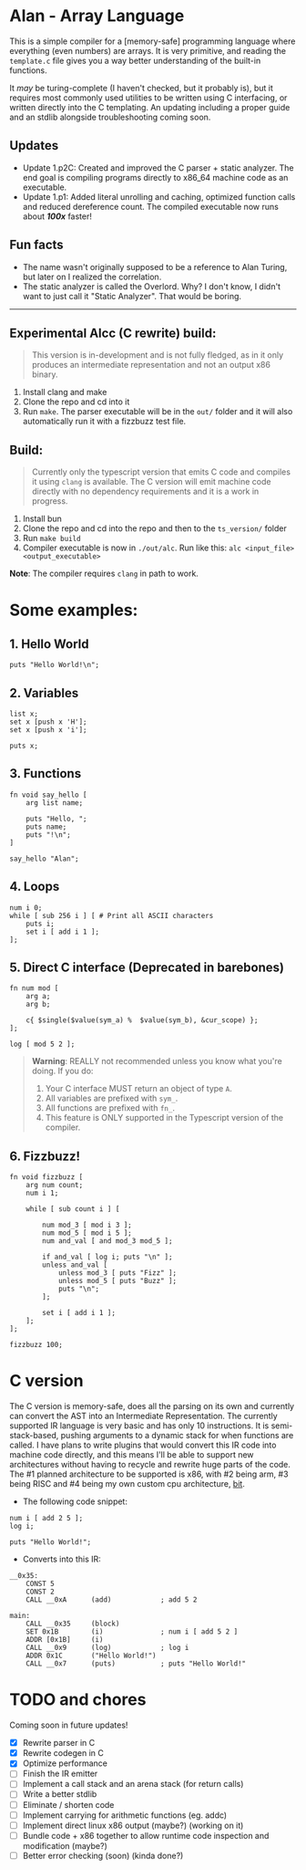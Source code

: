 # Alan - Array Language
This is a simple compiler for a [memory-safe] programming language where everything (even numbers) are arrays. It is very primitive, and reading the `template.c` file gives you a way better understanding of the built-in functions.

It *may* be turing-complete (I haven't checked, but it probably is), but it requires most commonly used utilities to be written using C interfacing, or written directly into the C templating. An updating including a proper guide and an stdlib alongside troubleshooting coming soon.

## Updates
- Update 1.p2C: Created and improved the C parser + static analyzer. The end goal is compiling programs directly to x86_64 machine code as an executable.
- Update 1.p1: Added literal unrolling and caching, optimized function calls and reduced dereference count. The compiled executable now runs about ***100x*** faster!

## Fun facts
- The name wasn't originally supposed to be a reference to Alan Turing, but later on I realized the correlation.
- The static analyzer is called the Overlord. Why? I don't know, I didn't want to just call it "Static Analyzer". That would be boring.

---

## Experimental Alcc (C rewrite) build:
>This version is in-development and is not fully fledged, as in it only produces an intermediate representation and not an output x86 binary.
1. Install clang and make
2. Clone the repo and cd into it
3. Run `make`. The parser executable will be in the `out/` folder and it will also automatically run it with a fizzbuzz test file.

## Build:
>Currently only the typescript version that emits C code and compiles it using `clang` is available. The C version will emit machine code directly with no dependency requirements and it is a work in progress.
1. Install bun
2. Clone the repo and cd into the repo and then to the `ts_version/` folder
3. Run `make build`
4. Compiler executable is now in `./out/alc`. Run like this: `alc <input_file> <output_executable>`

**Note**: The compiler requires `clang` in path to work.

# Some examples:

## 1. Hello World
```
puts "Hello World!\n";
```

## 2. Variables
```
list x;
set x [push x 'H'];
set x [push x 'i'];

puts x;
```

## 3. Functions
```
fn void say_hello [
    arg list name;

    puts "Hello, ";
    puts name;
    puts "!\n";
]

say_hello "Alan";
```

## 4. Loops
```
num i 0;
while [ sub 256 i ] [ # Print all ASCII characters
    puts i;
    set i [ add i 1 ];
];
```

## 5. Direct C interface (Deprecated in barebones)
```
fn num mod [
    arg a;
    arg b;

    c{ $single($value(sym_a) %  $value(sym_b), &cur_scope) };
];

log [ mod 5 2 ];
```

>**Warning**: REALLY not recommended unless you know what you're doing. If you do:
>1. Your C interface MUST return an object of type `A`.
>2. All variables are prefixed with `sym_`.
>3. All functions are prefixed with `fn_`.
>4. This feature is ONLY supported in the Typescript version of the compiler.

## 6. Fizzbuzz!
```
fn void fizzbuzz [
    arg num count;
    num i 1;

    while [ sub count i ] [

        num mod_3 [ mod i 3 ];
        num mod_5 [ mod i 5 ];
        num and_val [ and mod_3 mod_5 ];

        if and_val [ log i; puts "\n" ];
        unless and_val [
            unless mod_3 [ puts "Fizz" ];
            unless mod_5 [ puts "Buzz" ];
            puts "\n";
        ];

        set i [ add i 1 ];
    ];
];

fizzbuzz 100;
```

# C version
The C version is memory-safe, does all the parsing on its own and currently can convert the AST into an Intermediate Representation. The currently supported IR language is very basic and has only 10 instructions. It is semi-stack-based, pushing arguments to a dynamic stack for when functions are called. I have plans to write plugins that would convert this IR code into machine code directly, and this means I'll be able to support new architectures without having to recycle and rewrite huge parts of the code. The #1 planned architecture to be supported is x86, with #2 being arm, #3 being RISC and #4 being my own custom cpu architecture, [bit](https://github.com/MinecraftPublisher/bit).

- The following code snippet:

```
num i [ add 2 5 ];
log i;

puts "Hello World!";
```

- Converts into this IR:

```
__0x35:
    CONST 5
    CONST 2
    CALL __0xA      (add)            ; add 5 2

main:
    CALL __0x35     (block)
    SET 0x1B        (i)              ; num i [ add 5 2 ]
    ADDR [0x1B]     (i)
    CALL __0x9      (log)            ; log i
    ADDR 0x1C       ("Hello World!")
    CALL __0x7      (puts)           ; puts "Hello World!"
```

# TODO and chores
Coming soon in future updates!
- [x] Rewrite parser in C
- [x] Rewrite codegen in C
- [x] Optimize performance
- [ ] Finish the IR emitter
- [ ] Implement a call stack and an arena stack (for return calls)
- [ ] Write a better stdlib
- [ ] Eliminate / shorten code
- [ ] Implement carrying for arithmetic functions (eg. addc)
- [ ] Implement direct linux x86 output (maybe?) (working on it)
- [ ] Bundle code + x86 together to allow runtime code inspection and modification (maybe?)
- [ ] Better error checking (soon) (kinda done?)